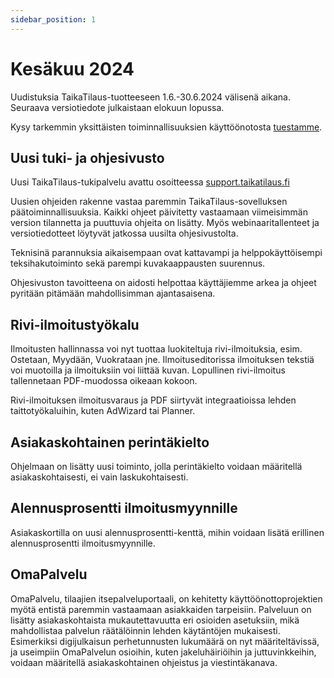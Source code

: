 ```yaml
---
sidebar_position: 1
---
```


# Kesäkuu 2024

Uudistuksia TaikaTilaus-tuotteeseen 1.6.-30.6.2024 välisenä aikana. Seuraava versiotiedote julkaistaan elokuun lopussa.

Kysy tarkemmin yksittäisten toiminnallisuuksien käyttöönotosta [tuestamme](https://taikatilausoy.freshdesk.com/).

## Uusi tuki- ja ohjesivusto

Uusi TaikaTilaus-tukipalvelu avattu osoitteessa [support.taikatilaus.fi](https://support.taikatilaus.fi/)

Uusien ohjeiden rakenne vastaa paremmin TaikaTilaus-sovelluksen päätoiminnallisuuksia. Kaikki ohjeet päivitetty vastaamaan viimeisimmän version tilannetta ja puuttuvia ohjeita on lisätty.
Myös webinaaritallenteet ja versiotiedotteet löytyvät jatkossa uusilta ohjesivustolta.

Teknisinä parannuksia aikaisempaan ovat kattavampi ja helppokäyttöisempi teksihakutoiminto sekä parempi kuvakaappausten suurennus.

Ohjesivuston tavoitteena on aidosti helpottaa käyttäjiemme arkea ja ohjeet pyritään pitämään mahdollisimman ajantasaisena.

## Rivi-ilmoitustyökalu

Ilmoitusten hallinnassa voi nyt tuottaa luokiteltuja rivi-ilmoituksia, esim. Ostetaan, Myydään, Vuokrataan jne.
Ilmoituseditorissa ilmoituksen tekstiä voi muotoilla ja ilmoituksiin voi liittää kuvan. Lopullinen rivi-ilmoitus tallennetaan PDF-muodossa oikeaan kokoon.

Rivi-ilmoituksen ilmoitusvaraus ja PDF siirtyvät integraatioissa lehden taittotyökaluihin, kuten AdWizard tai Planner.

## Asiakaskohtainen perintäkielto

Ohjelmaan on lisätty uusi toiminto, jolla perintäkielto voidaan määritellä asiakaskohtaisesti, ei vain laskukohtaisesti.

## Alennusprosentti ilmoitusmyynnille

Asiakaskortilla on uusi alennusprosentti-kenttä, mihin voidaan lisätä erillinen alennusprosentti ilmoitusmyynnille.

## OmaPalvelu

OmaPalvelu, tilaajien itsepalveluportaali, on kehitetty käyttöönottoprojektien myötä entistä paremmin vastaamaan asiakkaiden tarpeisiin. Palveluun on lisätty asiakaskohtaista mukautettavuutta eri osioiden asetuksiin, mikä mahdollistaa palvelun räätälöinnin lehden käytäntöjen mukaisesti. Esimerkiksi digijulkaisun perhetunnusten lukumäärä on nyt määriteltävissä, ja useimpiin OmaPalvelun osioihin, kuten jakeluhäiriöihin ja juttuvinkkeihin, voidaan määritellä asiakaskohtainen ohjeistus ja viestintäkanava.
